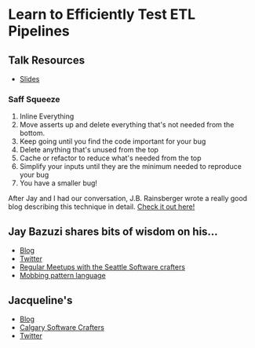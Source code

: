 # Learn to Efficiently Test ETL Pipelines

## Talk Resources
* [Slides](https://github.com/jmasonlee/Talks/raw/master/Slides/Learn%20to%20efficiently%20test%20ETL%20pipelines.pptx)
### Saff Squeeze
1. Inline Everything
1. Move asserts up and delete everything that's not needed from the bottom.
2. Keep going until you find the code important for your bug
3. Delete anything that's unused from the top
4. Cache or refactor to reduce what's needed from the top
5. Simplify your inputs until they are the minimum needed to reproduce your bug
6. You have a smaller bug!

After Jay and I had our conversation, J.B. Rainsberger wrote a really good blog describing this technique in detail. [Check it out here!](https://blog.thecodewhisperer.com/permalink/the-saff-squeeze)

## Jay Bazuzi shares bits of wisdom on his... ##
* [Blog](https://jay.bazuzi.com/)
* [Twitter](https://twitter.com/jaybazuzi)
* [Regular Meetups with the Seattle Software crafters](https://www.meetup.com/seattle-software-craftsmanship/)
* [Mobbing pattern language](https://jay.bazuzi.com/Mobbing-Pattern-Language/)

## Jacqueline's <!-- include: jacqueline.md -->

* [Blog](http://jmasonlee.github.io/)
* [Calgary Software Crafters](https://www.meetup.com/Calgary-Software-Crafters/)
* [Twitter](https://twitter.com/jmasonlee)


 <!-- endInclude -->
